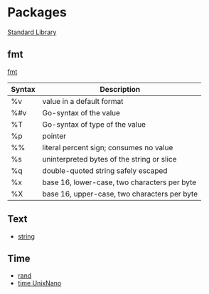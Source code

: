 # Packages

[Standard Library](https://pkg.go.dev/std)

## fmt

[fmt](https://pkg.go.dev/fmt@go1.22.1)

| Syntax | Description                                  |
| ------ | -------------------------------------------- |
| %v     | value in a default format                    |
| %#v    | Go-syntax of the value                       |
| %T     | Go-syntax of type of the value               |
| %p     | pointer                                      |
| %%     | literal percent sign; consumes no value      |
| %s     | uninterpreted bytes of the string or slice   |
| %q     | double-quoted string safely escaped          |
| %x     | base 16, lower-case, two characters per byte |
| %X     | base 16, upper-case, two characters per byte |

## Text

- [string](https://pkg.go.dev/strings)

## Time

- [rand](https://pkg.go.dev/math/rand#Intn)
- [time UnixNano](https://pkg.go.dev/time#Time.UnixNano)
